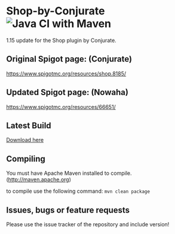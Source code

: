# Shop-by-Conjurate ![Java CI with Maven](https://github.com/Nowaha/Shop-by-Conjurate/workflows/Java%20CI%20with%20Maven/badge.svg)
1.15 update for the Shop plugin by Conjurate.
 
## Original Spigot page: (Conjurate)
https://www.spigotmc.org/resources/shop.8185/

## Updated Spigot page: (Nowaha)
https://www.spigotmc.org/resources/66651/

## Latest Build
[Download here](https://ci.husk.pro/job/Shop-By-Conjurate/)

## Compiling
You must have Apache Maven installed to compile. (http://maven.apache.org)

to compile use the following command: ``mvn clean package``

## Issues, bugs or feature requests

Please use the issue tracker of the repository and include version!
